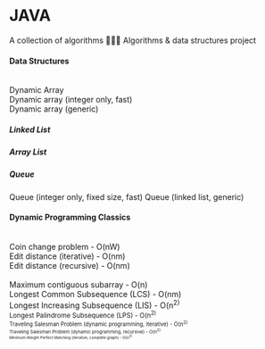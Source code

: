 # JAVA
A collection of algorithms 👨🏽‍💻
Algorithms & data structures project

<h4> Data Structures</h4>
<br>Dynamic Array
<br>Dynamic array (integer only, fast)
<br>Dynamic array (generic) <br>
<h5> Linked List</h5>
<h5> Array List</h5>
<h5> Queue </h5>
Queue (integer only, fixed size, fast)
Queue (linked list, generic)
<h4>Dynamic Programming Classics</h4>
<br>Coin change problem - O(nW)
<br>Edit distance (iterative) - O(nm)
<br>Edit distance (recursive) - O(nm)
<br>
<br> Maximum contiguous subarray - O(n)
<br> Longest Common Subsequence (LCS) - O(nm)
<br> Longest Increasing Subsequence (LIS) - O(n<sup>2)
<br> Longest Palindrome Subsequence (LPS) -  O(n<sup>2)
<br> Traveling Salesman Problem (dynamic programming, iterative) - O(n<sup>2)
<br> Traveling Salesman Problem (dynamic programming, recursive) -  O(n<sup>2)
<br> Minimum Weight Perfect Matching (iterative, complete graph) -  O(n<sup>2)
